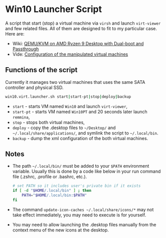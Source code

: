 # Win10 Launcher Script

A script that start (stop) a virtual machine via `virsh` and launch `virt-viewer` and few related files. All of them are designed to fit to my particular case. Here are:

* Wiki: [QEMU/KVM on AMD Ryzen 9 Desktop with Dual-boot and Passthrough](https://wiki.metalevel.tech/wiki/QEMU/KVM_on_AMD_Ryzen_9_Desktop_with_Dual-boot_and_Passthrough)
* Vide: [Configuration of the manipulated virtual machines](https://vimeo.com/745733269)

## Functions of the script
Currently it manages two virtual machines that uses the same SATA controller and physical SSD.

```bash
win10.virt.launcher.sh start|start-pt|stop|deploy|backup
```

* `start` - starts VM named `Win10` and launch `virt-viewer`,
* `start-pt` - starts VM named `Win10PT` and 20 seconds later launch `remmina`,
* `stop` - stops both virtual machines,
* `deploy` - copy the .desktop files to `~/Desktop/` and `~/.local/share/applications/`, and symlink the script to `~/.local/bin`.
* `backup` - dump the xml configuration of the both virtual machines.

## Notes

* The path `~/.local/bin/` must be added to your `$PATH` environment variable. Usually this is done by a code like below in your run command file (.zshrc, .profile or .bashrc, etc.).

    ```bash
    # set PATH so it includes user's private bin if it exists
    if [ -d "$HOME/.local/bin" ] ; then
        PATH="$HOME/.local/bin:$PATH"
    fi
    ```

* The command `update-icon-caches ~/.local/share/icons/*` may not take effect immediately, you may need to execute is for yourself.

* You may need to allow launching the .desktop files manually from the context menu of the new icons at the desktop.